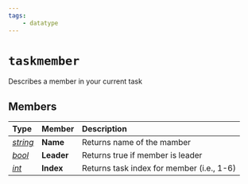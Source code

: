 ```yaml
---
tags:
    - datatype
---
```

# `taskmember`

Describes a member in your current task

## Members

| **Type** | **Member** | **Description** |
| :--- | :--- | :--- |
| [_string_](datatype-string.md) | **Name** | Returns name of the mamber |
| [_bool_](datatype-ticks.md) | **Leader** | Returns true if member is leader |
| [_int_](datatype-int.md) | **Index** | Returns task index for member (i.e., 1-6) |
